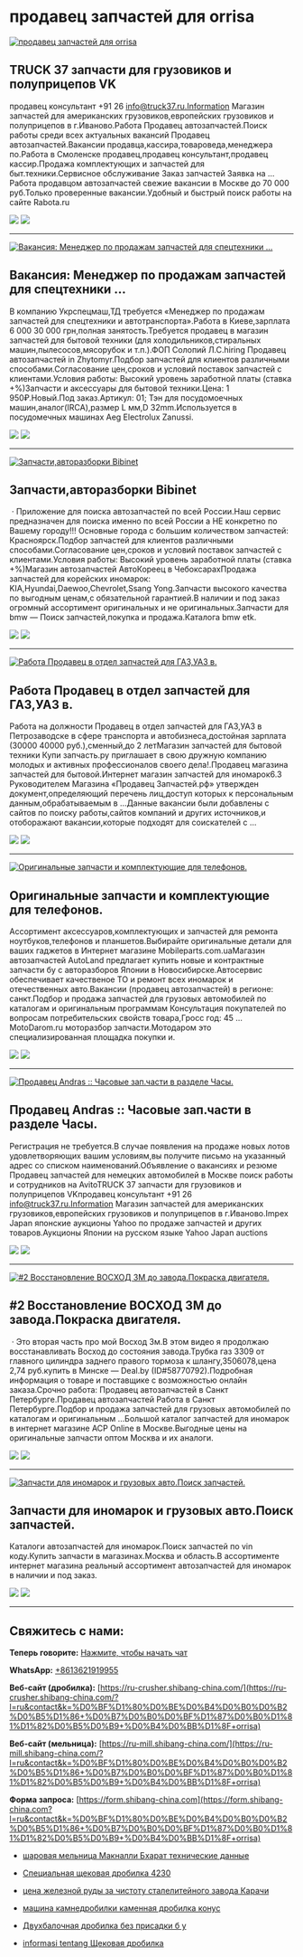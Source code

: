 # продавец запчастей для orrisa

<a href="https://swt.shibang-china.com/?l=ru&img&k=%D0%BF%D1%80%D0%BE%D0%B4%D0%B0%D0%B2%D0%B5%D1%86+%D0%B7%D0%B0%D0%BF%D1%87%D0%B0%D1%81%D1%82%D0%B5%D0%B9+%D0%B4%D0%BB%D1%8F+orrisa" target="_blank">![продавец запчастей для orrisa](http://static.shibang-china.com/all-800x300/836.jpg)</a>

## TRUCK 37 запчасти для грузовиков и полуприцепов VK
продавец консультант +91 26 info@truck37.ru.Information Магазин запчастей для американских грузовиков,европейских грузовиков и полуприцепов в г.Иваново.Работа Продавец автозапчастей.Поиск работы среди всех актуальных вакансий Продавец автозапчастей.Вакансии продавца,кассира,товароведа,менеджера по.Работа в Смоленске продавец,продавец консультант,продавец кассир.Продажа комплектующих и запчастей для быт.техники.Сервисное обслуживание Заказ запчастей Заявка на …Работа продавцом автозапчастей свежие вакансии в Москве до 70 000 руб.Только проверенные вакансии.Удобный и быстрый поиск работы на сайте Rabota.ru


<a href="https://whatsapp.shibangsoft.com/WhatsApp.php" target="_blank" title="WhatsApp">![](http://static.shibang-china.com/icon/whatsapp.png)</a> <a href="https://swt.shibang-china.com/?l=ru&icon&k=%D0%BF%D1%80%D0%BE%D0%B4%D0%B0%D0%B2%D0%B5%D1%86+%D0%B7%D0%B0%D0%BF%D1%87%D0%B0%D1%81%D1%82%D0%B5%D0%B9+%D0%B4%D0%BB%D1%8F+orrisa" target="_blank">![](http://static.shibang-china.com/icon/chat-ru.png)</a>

---

<a href="https://swt.shibang-china.com/?l=ru&img&k=%D0%BF%D1%80%D0%BE%D0%B4%D0%B0%D0%B2%D0%B5%D1%86+%D0%B7%D0%B0%D0%BF%D1%87%D0%B0%D1%81%D1%82%D0%B5%D0%B9+%D0%B4%D0%BB%D1%8F+orrisa" target="_blank">![Вакансия: Менеджер по продажам запчастей для спецтехники …](http://static.shibang-china.com/all-800x300/1277.jpg)</a>

## Вакансия: Менеджер по продажам запчастей для спецтехники …
В компанию Укрспецмаш,ТД требуется &#171;Менеджер по продажам запчастей для спецтехники и автотранспорта&#187;.Работа в Киеве,зарплата 6 000 30 000 грн,полная занятость.Требуется продавец в магазин запчастей для бытовой техники (для холодильников,стиральных машин,пылесосов,мясорубок и т.п.).ФОП Солопий Л.С.hiring Продавец автозапчастей in Zhytomyr.Подбор запчастей для клиентов различными способами.Согласование цен,сроков и условий поставок запчастей с клиентами.Условия работы: Высокий уровень заработной платы (ставка +%)Запчасти и аксессуары для бытовой техники.Цена: 1 950₽.Новый.Под заказ.Артикул: 01; Тэн для посудомоечных машин,аналог(IRCA),размер L мм,D 32mm.Используется в посудомечных машинах Aeg Electrolux Zanussi.


<a href="https://whatsapp.shibangsoft.com/WhatsApp.php" target="_blank" title="WhatsApp">![](http://static.shibang-china.com/icon/whatsapp.png)</a> <a href="https://swt.shibang-china.com/?l=ru&icon&k=%D0%BF%D1%80%D0%BE%D0%B4%D0%B0%D0%B2%D0%B5%D1%86+%D0%B7%D0%B0%D0%BF%D1%87%D0%B0%D1%81%D1%82%D0%B5%D0%B9+%D0%B4%D0%BB%D1%8F+orrisa" target="_blank">![](http://static.shibang-china.com/icon/chat-ru.png)</a>

---

<a href="https://swt.shibang-china.com/?l=ru&img&k=%D0%BF%D1%80%D0%BE%D0%B4%D0%B0%D0%B2%D0%B5%D1%86+%D0%B7%D0%B0%D0%BF%D1%87%D0%B0%D1%81%D1%82%D0%B5%D0%B9+%D0%B4%D0%BB%D1%8F+orrisa" target="_blank">![Запчасти,авторазборки Bibinet](http://static.shibang-china.com/all-800x300/603.jpg)</a>

## Запчасти,авторазборки Bibinet
&nbsp;&#0183;&#32;Приложение для поиска автозапчастей по всей России.Наш сервис предназначен для поиска именно по всей России а НЕ конкретно по Вашему городу!!! Основные города с большим количеством запчастей: Красноярск.Подбор запчастей для клиентов различными способами.Согласование цен,сроков и условий поставок запчастей с клиентами.Условия работы: Высокий уровень заработной платы (ставка +%)Магазин автозапчастей АвтоКореец в ЧебоксарахПродажа запчастей для корейских иномарок: KIA,Hyundai,Daewoo,Chevrolet,Ssang Yong.Запчасти высокого качества по выгодным ценам,с обязательной гарантией.В наличии и под заказ огромный ассортимент оригинальных и не оригинальных.Запчасти для bmw — Поиск запчастей,покупка и продажа.Каталога bmw etk.


<a href="https://whatsapp.shibangsoft.com/WhatsApp.php" target="_blank" title="WhatsApp">![](http://static.shibang-china.com/icon/whatsapp.png)</a> <a href="https://swt.shibang-china.com/?l=ru&icon&k=%D0%BF%D1%80%D0%BE%D0%B4%D0%B0%D0%B2%D0%B5%D1%86+%D0%B7%D0%B0%D0%BF%D1%87%D0%B0%D1%81%D1%82%D0%B5%D0%B9+%D0%B4%D0%BB%D1%8F+orrisa" target="_blank">![](http://static.shibang-china.com/icon/chat-ru.png)</a>

---

<a href="https://swt.shibang-china.com/?l=ru&img&k=%D0%BF%D1%80%D0%BE%D0%B4%D0%B0%D0%B2%D0%B5%D1%86+%D0%B7%D0%B0%D0%BF%D1%87%D0%B0%D1%81%D1%82%D0%B5%D0%B9+%D0%B4%D0%BB%D1%8F+orrisa" target="_blank">![Работа Продавец в отдел запчастей для ГАЗ,УАЗ в.](http://static.shibang-china.com/all-800x300/1275.jpg)</a>

## Работа Продавец в отдел запчастей для ГАЗ,УАЗ в.
Работа на должности Продавец в отдел запчастей для ГАЗ,УАЗ в Петрозаводскe в сфере транспорта и автобизнеса,достойная зарплата (30000 40000 руб.),сменный,до 2 летМагазин запчастей для бытовой техники Купи запчасть.ру приглашает в свою дружную компанию молодых и активных профессионалов своего дела!.Продавец магазина запчастей для бытовой.Интернет магазин запчастей для иномарок6.3 Руководителем Магазина &#171;Продавец Запчастей.рф&#187; утвержден документ,определяющий перечень лиц,доступ которых к персональным данным,обрабатываемым в …Данные вакансии были добавлены с сайтов по поиску работы,сайтов компаний и других источников,и отоборажают вакансии,которые подходят для соискателей с …


<a href="https://whatsapp.shibangsoft.com/WhatsApp.php" target="_blank" title="WhatsApp">![](http://static.shibang-china.com/icon/whatsapp.png)</a> <a href="https://swt.shibang-china.com/?l=ru&icon&k=%D0%BF%D1%80%D0%BE%D0%B4%D0%B0%D0%B2%D0%B5%D1%86+%D0%B7%D0%B0%D0%BF%D1%87%D0%B0%D1%81%D1%82%D0%B5%D0%B9+%D0%B4%D0%BB%D1%8F+orrisa" target="_blank">![](http://static.shibang-china.com/icon/chat-ru.png)</a>

---

<a href="https://swt.shibang-china.com/?l=ru&img&k=%D0%BF%D1%80%D0%BE%D0%B4%D0%B0%D0%B2%D0%B5%D1%86+%D0%B7%D0%B0%D0%BF%D1%87%D0%B0%D1%81%D1%82%D0%B5%D0%B9+%D0%B4%D0%BB%D1%8F+orrisa" target="_blank">![Оригинальные запчасти и комплектующие для телефонов.](http://static.shibang-china.com/all-800x300/981.jpg)</a>

## Оригинальные запчасти и комплектующие для телефонов.
Ассортимент аксессуаров,комплектующих и запчастей для ремонта ноутбуков,телефонов и планшетов.Выбирайте оригинальные детали для ваших гаджетов в Интернет магазине Mobileparts.com.uaМагазин автозапчастей AutoLand предлагает купить новые и контрактные запчасти бу с авторазборов Японии в Новосибирске.Автосервис обеспечивает качественое ТО и ремонт всех иномарок и отечественных авто.Вакансии (продавец автозапчастей) в регионе: санкт.Подбор и продажа запчастей для грузовых автомобилей по каталогам и оригинальным программам Консультация покупателей по вопросам потребительских свойств товара,Гросс год: 45 …MotoDarom.ru моторазбор запчасти.Мотодаром это специализированная площадка покупки и.


<a href="https://whatsapp.shibangsoft.com/WhatsApp.php" target="_blank" title="WhatsApp">![](http://static.shibang-china.com/icon/whatsapp.png)</a> <a href="https://swt.shibang-china.com/?l=ru&icon&k=%D0%BF%D1%80%D0%BE%D0%B4%D0%B0%D0%B2%D0%B5%D1%86+%D0%B7%D0%B0%D0%BF%D1%87%D0%B0%D1%81%D1%82%D0%B5%D0%B9+%D0%B4%D0%BB%D1%8F+orrisa" target="_blank">![](http://static.shibang-china.com/icon/chat-ru.png)</a>

---

<a href="https://swt.shibang-china.com/?l=ru&img&k=%D0%BF%D1%80%D0%BE%D0%B4%D0%B0%D0%B2%D0%B5%D1%86+%D0%B7%D0%B0%D0%BF%D1%87%D0%B0%D1%81%D1%82%D0%B5%D0%B9+%D0%B4%D0%BB%D1%8F+orrisa" target="_blank">![Продавец Andras :: Часовые зап.части в разделе Часы.](http://static.shibang-china.com/all-800x300/1420.jpg)</a>

## Продавец Andras :: Часовые зап.части в разделе Часы.
Регистрация не требуется.В случае появления на продаже новых лотов удовлетворяющих вашим условиям,вы получите письмо на указанный адрес со списком наименований.Объявление о вакансиях и резюме Продавец запчастей для немецких автомобилей в Москве поиск работы и сотрудников на AvitoTRUCK 37 запчасти для грузовиков и полуприцепов VKпродавец консультант +91 26 info@truck37.ru.Information Магазин запчастей для американских грузовиков,европейских грузовиков и полуприцепов в г.Иваново.Impex Japan японские аукционы Yahoo по продаже запчастей и других товаров.Аукционы Японии на русском языке Yahoo Japan auctions


<a href="https://whatsapp.shibangsoft.com/WhatsApp.php" target="_blank" title="WhatsApp">![](http://static.shibang-china.com/icon/whatsapp.png)</a> <a href="https://swt.shibang-china.com/?l=ru&icon&k=%D0%BF%D1%80%D0%BE%D0%B4%D0%B0%D0%B2%D0%B5%D1%86+%D0%B7%D0%B0%D0%BF%D1%87%D0%B0%D1%81%D1%82%D0%B5%D0%B9+%D0%B4%D0%BB%D1%8F+orrisa" target="_blank">![](http://static.shibang-china.com/icon/chat-ru.png)</a>

---

<a href="https://swt.shibang-china.com/?l=ru&img&k=%D0%BF%D1%80%D0%BE%D0%B4%D0%B0%D0%B2%D0%B5%D1%86+%D0%B7%D0%B0%D0%BF%D1%87%D0%B0%D1%81%D1%82%D0%B5%D0%B9+%D0%B4%D0%BB%D1%8F+orrisa" target="_blank">![#2 Восстановление ВОСХОД 3М до завода.Покраска двигателя.](http://static.shibang-china.com/all-800x300/611.jpg)</a>

## #2 Восстановление ВОСХОД 3М до завода.Покраска двигателя.
&nbsp;&#0183;&#32;Это вторая часть про мой Восход 3м.В этом видео я продолжаю восстанавливать Восход до состояния завода.Трубка газ 3309 от главного цилиндра заднего правого тормоза к шлангу,3506078,цена 2,74 руб.купить в Минске — Deal.by (ID#58770792).Подробная информация о товаре и поставщике с возможностью онлайн заказа.Срочно работа: Продавец автозапчастей в Санкт Петербурге.Продавец автозапчастей Работа в Санкт Петербурге.Подбор и продажа запчастей для грузовых автомобилей по каталогам и оригинальным …Большой каталог запчастей для иномарок в интернет магазине ACP Online в Москве.Выгодные цены на оригинальные запчасти оптом Москва и их аналоги.


<a href="https://whatsapp.shibangsoft.com/WhatsApp.php" target="_blank" title="WhatsApp">![](http://static.shibang-china.com/icon/whatsapp.png)</a> <a href="https://swt.shibang-china.com/?l=ru&icon&k=%D0%BF%D1%80%D0%BE%D0%B4%D0%B0%D0%B2%D0%B5%D1%86+%D0%B7%D0%B0%D0%BF%D1%87%D0%B0%D1%81%D1%82%D0%B5%D0%B9+%D0%B4%D0%BB%D1%8F+orrisa" target="_blank">![](http://static.shibang-china.com/icon/chat-ru.png)</a>

---

<a href="https://swt.shibang-china.com/?l=ru&img&k=%D0%BF%D1%80%D0%BE%D0%B4%D0%B0%D0%B2%D0%B5%D1%86+%D0%B7%D0%B0%D0%BF%D1%87%D0%B0%D1%81%D1%82%D0%B5%D0%B9+%D0%B4%D0%BB%D1%8F+orrisa" target="_blank">![Запчасти для иномарок и грузовых авто.Поиск запчастей.](http://static.shibang-china.com/all-800x300/598.jpg)</a>

## Запчасти для иномарок и грузовых авто.Поиск запчастей.
Каталоги автозапчастей для иномарок.Поиск запчастей по vin коду.Купить запчасти в магазинах.Москва и область.В ассортименте интернет магазина реальный ассортимент автозапчастей для иномарок в наличии и под заказ.

<a href="https://whatsapp.shibangsoft.com/WhatsApp.php" target="_blank" title="WhatsApp">![](http://static.shibang-china.com/icon/whatsapp.png)</a> <a href="https://swt.shibang-china.com/?l=ru&icon&k=%D0%BF%D1%80%D0%BE%D0%B4%D0%B0%D0%B2%D0%B5%D1%86+%D0%B7%D0%B0%D0%BF%D1%87%D0%B0%D1%81%D1%82%D0%B5%D0%B9+%D0%B4%D0%BB%D1%8F+orrisa" target="_blank">![](http://static.shibang-china.com/icon/chat-ru.png)</a>

---
## Свяжитесь с нами:

**Теперь говорите:** [Нажмите, чтобы начать чат](https://swt.shibang-china.com?l=ru&contact&k=%D0%BF%D1%80%D0%BE%D0%B4%D0%B0%D0%B2%D0%B5%D1%86+%D0%B7%D0%B0%D0%BF%D1%87%D0%B0%D1%81%D1%82%D0%B5%D0%B9+%D0%B4%D0%BB%D1%8F+orrisa)

**WhatsApp:**  [+8613621919955](https://whatsapp.shibangsoft.com/WhatsApp.php)

**Веб-сайт (дробилка):** [https://ru-crusher.shibang-china.com/](https://ru-crusher.shibang-china.com/?l=ru&contact&k=%D0%BF%D1%80%D0%BE%D0%B4%D0%B0%D0%B2%D0%B5%D1%86+%D0%B7%D0%B0%D0%BF%D1%87%D0%B0%D1%81%D1%82%D0%B5%D0%B9+%D0%B4%D0%BB%D1%8F+orrisa)

**Веб-сайт (мельница):** [https://ru-mill.shibang-china.com/](https://ru-mill.shibang-china.com/?l=ru&contact&k=%D0%BF%D1%80%D0%BE%D0%B4%D0%B0%D0%B2%D0%B5%D1%86+%D0%B7%D0%B0%D0%BF%D1%87%D0%B0%D1%81%D1%82%D0%B5%D0%B9+%D0%B4%D0%BB%D1%8F+orrisa)

**Форма запроса:** [https://form.shibang-china.com](https://form.shibang-china.com?l=ru&contact&k=%D0%BF%D1%80%D0%BE%D0%B4%D0%B0%D0%B2%D0%B5%D1%86+%D0%B7%D0%B0%D0%BF%D1%87%D0%B0%D1%81%D1%82%D0%B5%D0%B9+%D0%B4%D0%BB%D1%8F+orrisa)

* [шаровая мельница Макналли Бхарат технические данные](../133/%D1%88%D0%B0%D1%80%D0%BE%D0%B2%D0%B0%D1%8F%20%D0%BC%D0%B5%D0%BB%D1%8C%D0%BD%D0%B8%D1%86%D0%B0%20%D0%9C%D0%B0%D0%BA%D0%BD%D0%B0%D0%BB%D0%BB%D0%B8%20%D0%91%D1%85%D0%B0%D1%80%D0%B0%D1%82%20%D1%82%D0%B5%D1%85%D0%BD%D0%B8%D1%87%D0%B5%D1%81%D0%BA%D0%B8%D0%B5%20%D0%B4%D0%B0%D0%BD%D0%BD%D1%8B%D0%B5.md)

* [Специальная щековая дробилка 4230](../133/%D0%A1%D0%BF%D0%B5%D1%86%D0%B8%D0%B0%D0%BB%D1%8C%D0%BD%D0%B0%D1%8F%20%D1%89%D0%B5%D0%BA%D0%BE%D0%B2%D0%B0%D1%8F%20%D0%B4%D1%80%D0%BE%D0%B1%D0%B8%D0%BB%D0%BA%D0%B0%204230.md)

* [цена железной руды за чистоту сталелитейного завода Карачи](../132/%D1%86%D0%B5%D0%BD%D0%B0%20%D0%B6%D0%B5%D0%BB%D0%B5%D0%B7%D0%BD%D0%BE%D0%B9%20%D1%80%D1%83%D0%B4%D1%8B%20%D0%B7%D0%B0%20%D1%87%D0%B8%D1%81%D1%82%D0%BE%D1%82%D1%83%20%D1%81%D1%82%D0%B0%D0%BB%D0%B5%D0%BB%D0%B8%D1%82%D0%B5%D0%B9%D0%BD%D0%BE%D0%B3%D0%BE%20%D0%B7%D0%B0%D0%B2%D0%BE%D0%B4%D0%B0%20%D0%9A%D0%B0%D1%80%D0%B0%D1%87%D0%B8.md)

* [машина камнедробилки каменная дробилка конус](../134/%D0%BC%D0%B0%D1%88%D0%B8%D0%BD%D0%B0%20%D0%BA%D0%B0%D0%BC%D0%BD%D0%B5%D0%B4%D1%80%D0%BE%D0%B1%D0%B8%D0%BB%D0%BA%D0%B8%20%D0%BA%D0%B0%D0%BC%D0%B5%D0%BD%D0%BD%D0%B0%D1%8F%20%D0%B4%D1%80%D0%BE%D0%B1%D0%B8%D0%BB%D0%BA%D0%B0%20%D0%BA%D0%BE%D0%BD%D1%83%D1%81.md)

* [Двухбалочная дробилка без присадки б  у](../132/%D0%94%D0%B2%D1%83%D1%85%D0%B1%D0%B0%D0%BB%D0%BE%D1%87%D0%BD%D0%B0%D1%8F%20%D0%B4%D1%80%D0%BE%D0%B1%D0%B8%D0%BB%D0%BA%D0%B0%20%D0%B1%D0%B5%D0%B7%20%D0%BF%D1%80%D0%B8%D1%81%D0%B0%D0%B4%D0%BA%D0%B8%20%D0%B1%20%20%D1%83.md)

* [informasi tentang Щековая дробилка](../135/informasi%20tentang%20%D0%A9%D0%B5%D0%BA%D0%BE%D0%B2%D0%B0%D1%8F%20%D0%B4%D1%80%D0%BE%D0%B1%D0%B8%D0%BB%D0%BA%D0%B0.md)
